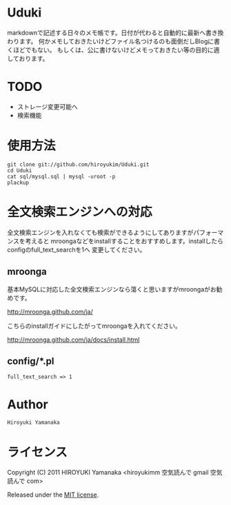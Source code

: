 # Uduki 

markdownで記述する日々のメモ帳です。日付が代わると自動的に最新へ書き換わります。
何かメモしておきたいけどファイル名つけるのも面倒だしBlogに書くほどでもない。
もしくは、公に書けないけどメモっておきたい等の目的に適しております。

# TODO 

+ ストレージ変更可能へ
+ 検索機能

# 使用方法 

    git clone git://github.com/hiroyukim/Uduki.git
    cd Uduki
    cat sql/mysql.sql | mysql -uroot -p
    plackup 

# 全文検索エンジンへの対応

全文検索エンジンを入れなくても検索ができるようにしてありますがパフォーマンスを考えると
mroongaなどをinstallすることをおすすめします。installしたらconfigのfull_text_searchを1へ
変更してください。

## mroonga

基本MySQLに対応した全文検索エンジンなら蕩くと思いますがmroongaがお勧めです。

<http://mroonga.github.com/ja/>

こちらのinstallガイドにしたがってmroongaを入れてください。

http://mroonga.github.com/ja/docs/install.html

## config/*.pl

    full_text_search => 1

# Author

    Hiroyuki Yamanaka

# ライセンス

Copyright (C) 2011 HIROYUKI Yamanaka <hiroyukimm 空気読んで gmail 空気読んで com>

Released under the [MIT license](http://creativecommons.org/licenses/MIT/).
